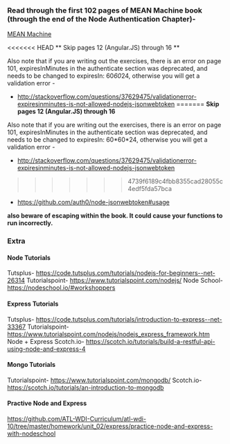 ### Read through the first 102 pages of MEAN Machine book (through the end of the Node Authentication Chapter)-
[MEAN Machine](https://www.scribd.com/document/267150835/Mean-Machine-A-Beginner-s-Practical-Guide-to-the-Javascript-Stack-Zer07)

<<<<<<< HEAD
** Skip pages 12 (Angular.JS) through 16 ** 

Also note that if you are writing out the exercises, there is an error on page 101, expiresInMinutes in the authenticate section was deprecated, and needs to be changed to expiresIn: 60*60*24, otherwise you will get a validation error - 
-  http://stackoverflow.com/questions/37629475/validationerror-expiresinminutes-is-not-allowed-nodejs-jsonwebtoken
=======
**Skip pages 12 (Angular.JS) through 16** 

Also note that if you are writing out the exercises, there is an error on page 101, expiresInMinutes in the authenticate section was deprecated, and needs to be changed to expiresIn: 60\*60\*24, otherwise you will get a validation error - 
- http://stackoverflow.com/questions/37629475/validationerror-expiresinminutes-is-not-allowed-nodejs-jsonwebtoken
>>>>>>> 4739f6189c4fbb8355cad28055c4edf5fda57bca
- https://github.com/auth0/node-jsonwebtoken#usage

**also beware of escaping within the book. It could cause your functions to run incorrectly.**

### Extra

#### Node Tutorials
Tutsplus- https://code.tutsplus.com/tutorials/nodejs-for-beginners--net-26314
Tutorialspoint- https://www.tutorialspoint.com/nodejs/
Node School- https://nodeschool.io/#workshoppers

#### Express Tutorials
Tutsplus- https://code.tutsplus.com/tutorials/introduction-to-express--net-33367
Tutorialspoint- https://www.tutorialspoint.com/nodejs/nodejs_express_framework.htm
Node + Express Scotch.io- https://scotch.io/tutorials/build-a-restful-api-using-node-and-express-4

#### Mongo Tutorials 
Tutorialspoint- https://www.tutorialspoint.com/mongodb/
Scotch.io- https://scotch.io/tutorials/an-introduction-to-mongodb

#### Practive Node and Express
https://github.com/ATL-WDI-Curriculum/atl-wdi-10/tree/master/homework/unit_02/express/practice-node-and-express-with-nodeschool
